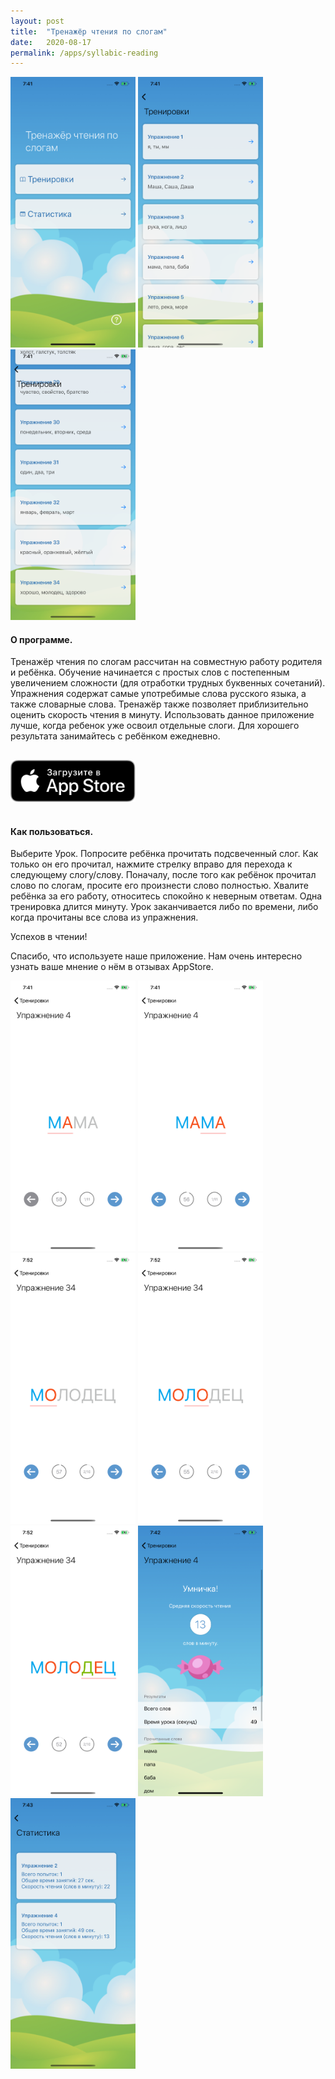 ```yaml
---
layout: post
title:  "Тренажёр чтения по слогам"
date:   2020-08-17
permalink: /apps/syllabic-reading
---
```

<img src="/assets/images/syllabic-reading/1.png" width="200"/>
<img src="/assets/images/syllabic-reading/2.png" width="200"/>
<img src="/assets/images/syllabic-reading/3.png" width="200"/>

#### О программе.

Тренажёр чтения по слогам рассчитан на совместную работу родителя и ребёнка.
Обучение начинается с простых слов с постепенным увеличением сложности (для отработки трудных буквенных сочетаний). Упражнения содержат самые употребимые слова русского языка, а также словарные слова. Тренажёр также позволяет приблизительно оценить скорость чтения в минуту.
Использовать данное приложение лучше, когда ребенок уже освоил отдельные слоги.
Для хорошего результата занимайтесь с ребёнком ежедневно.

<a href="https://apps.apple.com/ru/app/тренажёр-чтения-по-слогам/id1530967638?l=en" style="display: inline-block; margin: 1rem 0;">
    <img src="/assets/images/download-on-the-app-store-ru.svg" width="200"/>
</a>

#### Как пользоваться.

Выберите Урок.
Попросите ребёнка прочитать подсвеченный слог. Как только он его прочитал, нажмите стрелку вправо для перехода к следующему слогу/слову.
Поначалу, после того как ребёнок прочитал слово по слогам, просите его произнести слово полностью. Хвалите ребёнка за его работу, относитесь спокойно к неверным ответам.
Одна тренировка длится минуту. Урок заканчивается либо по времени, либо когда прочитаны все слова из упражнения.

Успехов в чтении!

Спасибо, что используете наше приложение. Нам очень интересно узнать ваше мнение о нём в отзывах AppStore.

<img src="/assets/images/syllabic-reading/4.png" width="200"/>
<img src="/assets/images/syllabic-reading/5.png" width="200"/>
<img src="/assets/images/syllabic-reading/6.png" width="200"/>
<img src="/assets/images/syllabic-reading/7.png" width="200"/>
<img src="/assets/images/syllabic-reading/8.png" width="200"/>
<img src="/assets/images/syllabic-reading/9.png" width="200"/>
<img src="/assets/images/syllabic-reading/10.png" width="200"/>

